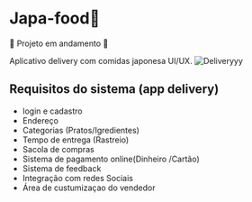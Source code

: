# Japa-food🥡
🚧 Projeto em andamento  🚧

Aplicativo delivery com comidas japonesa  UI/UX.
![Deliveryyy](https://user-images.githubusercontent.com/75590291/141233751-bf675cb5-3a76-453e-b261-708c1547771b.gif)


##  Requisitos do sistema (app delivery) 
-  login e  cadastro  
-  Endereço 
-  Categorias (Pratos/Igredientes)
-  Tempo de entrega (Rastreio)
-  Sacola  de  compras  
-  Sistema  de  pagamento  online(Dinheiro /Cartão)
-  Sistema de feedback
- Integração  com  redes  Sociais
- Área  de  custumizaçao  do vendedor 

